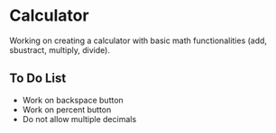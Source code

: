 # Calculator

Working on creating a calculator with basic math functionalities (add, sbustract, multiply, divide).
## To Do List

* Work on backspace button
* Work on percent button
* Do not allow multiple decimals